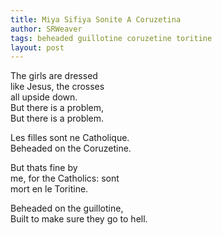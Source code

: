 ```yaml
---
title: Miya Sifiya Sonite A Coruzetina
author: SRWeaver
tags: beheaded guillotine coruzetine toritine
layout: post
---
```

The girls are dressed<br />
like Jesus, the crosses<br />
all upside down.<br />
But there is a problem,<br />
But there is a problem.

Les filles sont ne Catholique.<br />
Beheaded on the Coruzetine.

But thats fine by<br />
me, for the Catholics: sont<br />
mort en le Toritine.

Beheaded on the guillotine,<br />
Built to make sure they go to hell.
